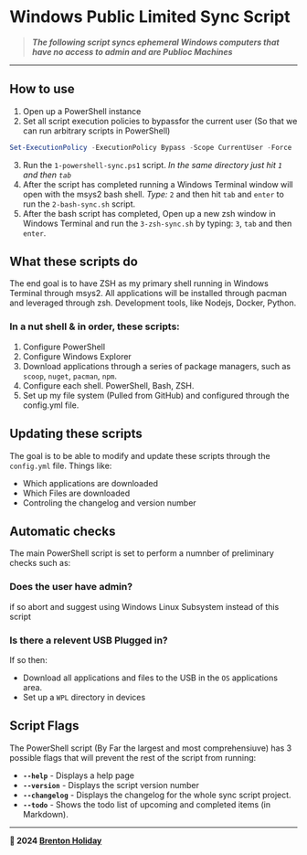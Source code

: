 # Windows Public Limited Sync Script

> ***The following script syncs ephemeral Windows computers that have no access to admin and are Publioc Machines***

----

## How to use

1. Open up a PowerShell instance
2. Set all script execution policies to bypassfor the current user (So that we can run arbitrary scripts in PowerShell)
 ```PowerShell
Set-ExecutionPolicy -ExecutionPolicy Bypass -Scope CurrentUser -Force
 ```
3. Run the `1-powershell-sync.ps1` script. 
   *In the same directory just hit `1` and then `tab`*
4. After the script has completed running a Windows Terminal window will open with the msys2 bash shell. *Type:* `2` and then hit `tab` and `enter` to run the `2-bash-sync.sh` script.
5. After the bash script has completed, Open up a new zsh window in Windows Terminal and run the `3-zsh-sync.sh` by typing: `3`, `tab` and then `enter`.

## What these scripts do

The end goal is to have ZSH as my primary shell running in Windows Terminal through msys2. All applications will be installed through pacman and leveraged through zsh. Development tools, like Nodejs, Docker, Python.

### In a nut shell & in order, these scripts:

1. Configure PowerShell
2. Configure Windows Explorer
3. Download applications through a series of package managers, such as `scoop`, `nuget`, `pacman`, `npm`.
4. Configure each shell. PowerShell, Bash, ZSH.
5. Set up my file system (Pulled from GitHub) and configured through the config.yml file.


## Updating these scripts

The goal is to be able to modify and update these scripts through the `config.yml` file. Things like:

- Which applications are downloaded
- Which Files are downloaded
- Controling the changelog and version number

## Automatic checks

The main PowerShell script is set to perform a numnber of preliminary checks such as:

### Does the user have admin?

if so abort and suggest using Windows Linux Subsystem instead of this script

### Is there a relevent USB Plugged in?

If so then: 
- Download all applications and files to the USB in the `OS` applications area.
- Set up a `WPL` directory in devices

## Script Flags

The PowerShell script (By Far the largest and most comprehensiuve) has 3 possible flags that will prevent the rest of the script from running:

- **`--help`** - Displays a help page
- **`--version`** - Displays the script version number
- **`--changelog`** - Displays the changelog for the whole sync script project.
- **`--todo`** - Shows the todo list of upcoming and completed items (in Markdown).


----

**🤍 2024 [Brenton Holiday](https://brenton.holiday)**

